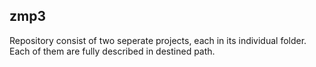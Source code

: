 ## zmp3
Repository consist of two seperate projects, each in its individual folder. Each of them are fully described in destined path.
